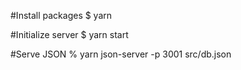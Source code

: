 #Install packages
$ yarn

#Initialize server
$ yarn start

#Serve JSON
% yarn json-server -p 3001 src/db.json
